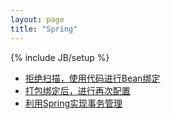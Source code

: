 ```yaml
---
layout: page
title: "Spring"
---
```

{% include JB/setup %}

* [拒绝扫描，使用代码进行Bean绑定](/spring/bean-binding.html)
* [打包绑定后，进行再次配置](/spring/reconfig.html)
* [利用Spring实现事务管理](/spring/hibernate.html)
